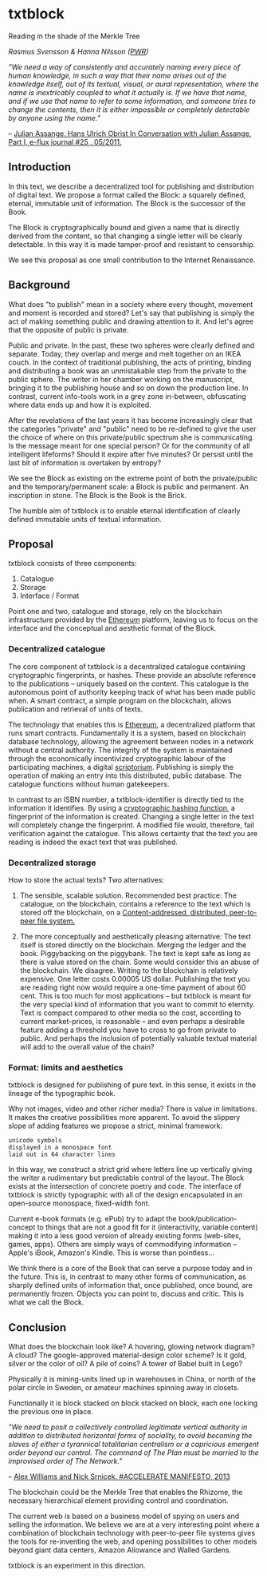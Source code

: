 # txtblock
Reading in the shade of the Merkle Tree

*Rasmus Svensson & Hanna Nilsson ([PWR])*

*”We need a way of consistently and accurately naming every piece of human knowledge, in such a way that their name arises out of the knowledge itself, out of its textual, visual, or aural representation, where the name is inextricably coupled to what it actually is. If we have that name, and if we use that name to refer to some information, and someone tries to change the contents, then it is either impossible or completely detectable by anyone using the name.”*

– [Julian Assange. Hans Ulrich Obrist In Conversation with Julian Assange, Part I, e-flux journal #25 . 05/2011.]( http://www.e-flux.com/journal/in-conversation-with-julian-assange-part-i/)

## Introduction

In this text, we describe a decentralized tool for publishing and distribution of digital text. We propose a format called the Block: a squarely defined, eternal, immutable unit of information. The Block is the successor of the Book.

The Block is cryptographically bound and given a name that is directly derived from the content, so that changing a single letter will be clearly detectable. In this way it is made tamper-proof and resistant to censorship.

We see this proposal as one small contribution to the Internet Renaissance. 
 
## Background

What does "to publish" mean in a society where every thought, movement and moment is recorded and stored? Let's say that publishing is simply the act of making something public and drawing attention to it. And let's agree that the opposite of public is private. 

Public and private. In the past, these two spheres were clearly defined and separate. Today, they overlap and merge and melt together on an IKEA couch. In the context of traditional publishing, the acts of printing, binding and distributing a book was an unmistakable step from the private to the public sphere. The writer in her chamber working on the manuscript, bringing it to the publishing house and so on down the production line. In contrast, current info-tools work in a grey zone in-between, obfuscating where data ends up and how it is exploited.

After the revelations of the last years it has become increasingly clear that the categories "private" and "public" need to be re-defined to give the user the choice of where on this private/public spectrum she is communicating. Is the message meant for one special person? Or for the community of all intelligent lifeforms? Should it expire after five minutes? Or persist until the last bit of information is overtaken by entropy?

We see the Block as existing on the extreme point of both the private/public and the temporary/permanent scale: a Block is public and permanent. An inscription in stone. The Block is the Book is the Brick.

The humble aim of txtblock is to enable eternal identification of clearly defined immutable units of textual information. 

## Proposal 

txtblock consists of three components:

1. Catalogue
2. Storage
3. Interface / Format

Point one and two, catalogue and storage, rely on the blockchain infrastructure provided by the [Ethereum] platform, leaving us to focus on the interface and the conceptual and aesthetic format of the Block.   

### Decentralized catalogue

The core component of txtblock is a decentralized catalogue containing cryptographic fingerprints, or hashes. These provide an absolute reference to the publications – uniquely based on the content. This catalogue is the autonomous point of authority keeping track of what has been made public when. A smart contract, a simple program on the blockchain, allows publication and retrieval of units of texts.

The technology that enables this is [Ethereum], a decentralized platform that runs smart contracts. Fundamentally it is a system, based on blockchain database technology, allowing the agreement between nodes in a network without a central authority. The integrity of the system is maintained through the economically incentivized cryptographic labour of the participating machines, a digital [scriptorium](http://41.media.tumblr.com/21b3c3e36c8ab901deaf0d6d32417a7f/tumblr_mvsmxuO0m11soj7s4o1_1280.jpg). Publishing is simply the operation of making an entry into this distributed, public database. The catalogue functions without human gatekeepers.

In contrast to an ISBN number, a txtblock-identifier is directly tied to the information it identifies. By using a [cryptographic hashing function], a fingerprint of the information is created. Changing a single letter in the text will completely change the fingerprint. A modified file would, therefore, fail verification against the catalogue. This allows certainty that the text you are reading is indeed the exact text that was published.

### Decentralized storage

How to store the actual texts? Two alternatives:

1. The sensible, scalable solution. Recommended best practice: The catalogue, on the blockchain, contains a reference to the text which is stored off the blockchain, on a [Content-addressed, distributed, peer-to-peer file system.](http://ipfs.io)

2. The more conceptually and aesthetically pleasing alternative: The text itself is stored directly on the blockchain. Merging the ledger and the book. Piggybacking on the piggybank. The text is kept safe as long as there is value stored on the chain. Some would consider this an abuse of the blockchain. We disagree. Writing to the blockchain is relatively expensive. One letter costs 0.00005 US dollar. Publishing the text you are reading right now would require a one-time payment of about 60 cent. This is too much for most applications – but txtblock is meant for the very special kind of information that you want to commit to eternity. Text is compact compared to other media so the cost, according to current market-prices, is reasonable – and even perhaps a desirable feature adding a threshold you have to cross to go from private to public. And perhaps the inclusion of potentially valuable textual material will add to the overall value of the chain?

### Format: limits and aesthetics

txtblock is designed for publishing of pure text. In this sense, it exists in the lineage of the typographic book.

Why not images, video and other richer media? There is value in limitations. It makes the creative possibilities more apparent. To avoid the slippery slope of adding features we propose a strict, minimal framework: 

    unicode symbols
    displayed in a monospace font 
    laid out in 64 character lines

In this way, we construct a strict grid where letters line up vertically giving the writer a rudimentary but predictable control of the layout. The Block exists at the intersection of concrete poetry and code. The interface of txtblock is strictly typographic with all of the design encapsulated in an open-source monospace, fixed-width font.

Current e-book formats (e.g. ePub) try to adapt the book/publication-concept to things that are not a good fit for it (interactivity, variable content) making it into a less good version of already existing forms (web-sites, games, apps). Others are simply ways of commodifying information – Apple's iBook, Amazon's Kindle. This is worse than pointless...

We think there is a core of the Book that can serve a purpose today and in the future. This is, in contrast to many other forms of communication, as sharply defined units of information that, once published, once bound, are permanently frozen. Objects you can point to, discuss and critic. This is what we call the Block.  

## Conclusion

What does the blockchain look like? A hovering, glowing network diagram? A cloud? The google-approved material-design color scheme? Is it gold, silver or the color of oil? A pile of coins? A tower of Babel built in Lego? 

Physically it is mining-units lined up in warehouses in China, or north of the polar circle in Sweden, or amateur machines spinning away in closets. 

Functionally it is block stacked on block stacked on block, each one locking the previous one in place.

*"We need to posit a collectively controlled legitimate vertical authority in addition to distributed horizontal forms of sociality, to avoid becoming the slaves of either a tyrannical totalitarian centralism or a capricious emergent order beyond our control. The command of The Plan must be married to the improvised order of The Network."*

– [Alex Williams and Nick Srnicek. #ACCELERATE MANIFESTO, 2013](http://criticallegalthinking.com/2013/05/14/accelerate-manifesto-for-an-accelerationist-politics/)

The blockchain could be the Merkle Tree that enables the Rhizome, the necessary hierarchical element providing control and coordination.

The current web is based on a business model of spying on users and selling the information. We believe we are at a very interesting point where a combination of blockchain technology with peer-to-peer file systems gives the tools for re-inventing the web, and opening possibilities to other models beyond giant data centers, Amazon Allowance and Walled Gardens. 

txtblock is an experiment in this direction. 


[Ethereum]: https://github.com/ethereum/wiki/wiki/White-Paper
[cryptographic hashing function]: http://emn178.github.io/online-tools/sha3_256.html
[IPFS]: http://ipfs.io/
[PWR]: http://pwr.site 